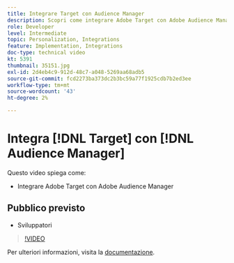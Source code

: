 ```yaml
---
title: Integrare Target con Audience Manager
description: Scopri come integrare Adobe Target con Adobe Audience Manager.
role: Developer
level: Intermediate
topic: Personalization, Integrations
feature: Implementation, Integrations
doc-type: technical video
kt: 5391
thumbnail: 35151.jpg
exl-id: 2d4eb4c9-912d-48c7-a048-5269aa68adb5
source-git-commit: fcd2273ba373dc2b3bc59a77f1925cdb7b2ed3ee
workflow-type: tm+mt
source-wordcount: '43'
ht-degree: 2%

---
```


# Integra [!DNL Target] con [!DNL Audience Manager]

Questo video spiega come:

* Integrare Adobe Target con Adobe Audience Manager

## Pubblico previsto

* Sviluppatori

>[!VIDEO](https://video.tv.adobe.com/v/35151/?quality=12)

Per ulteriori informazioni, visita la [documentazione](https://experienceleague.adobe.com/docs/audience-manager/user-guide/implementation-integration-guides/integration-other-solutions/aam-target-integration.html?lang=it).
